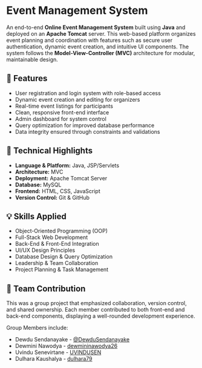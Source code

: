 # Event Management System

An end-to-end **Online Event Management System** built using **Java** and deployed on an **Apache Tomcat** server. This web-based platform organizes event planning and coordination with features such as secure user authentication, dynamic event creation, and intuitive UI components. The system follows the **Model-View-Controller (MVC)** architecture for modular, maintainable design.


## 🚀 Features
- User registration and login system with role-based access
- Dynamic event creation and editing for organizers
- Real-time event listings for participants
- Clean, responsive front-end interface
- Admin dashboard for system control
- Query optimization for improved database performance
- Data integrity ensured through constraints and validations

## 🧠 Technical Highlights
- **Language & Platform:** Java, JSP/Servlets
- **Architecture:** MVC
- **Deployment:** Apache Tomcat Server
- **Database:** MySQL
- **Frontend:** HTML, CSS, JavaScript
- **Version Control:** Git & GitHub

## 💡 Skills Applied
- Object-Oriented Programming (OOP)
- Full-Stack Web Development
- Back-End & Front-End Integration
- UI/UX Design Principles
- Database Design & Query Optimization
- Leadership & Team Collaboration
- Project Planning & Task Management

## 👥 Team Contribution
This was a group project that emphasized collaboration, version control, and shared ownership. Each member contributed to both front-end and back-end components, displaying a well-rounded development experience.

Group Members include:
- Dewdu Sendanayake - [@DewduSendanayake](https://github.com/DewduSendanayake)
- Dewmini Nawodya - [dewmininawodya26](https://github.com/dewmininawodya26)
- Uvindu Senevirtane - [UVINDUSEN](https://github.com/UVINDUSEN)
- Dulhara Kaushalya - [dulhara79](https://github.com/dulhara79)

